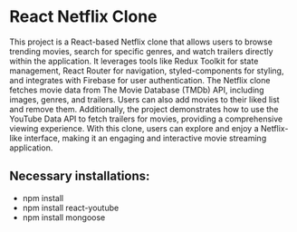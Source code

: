 # React Netflix Clone
This project is a React-based Netflix clone that allows users to browse trending movies, search for specific genres, and watch trailers directly within the application. It leverages tools like Redux Toolkit for state management, React Router for navigation, styled-components for styling, and integrates with Firebase for user authentication. The Netflix clone fetches movie data from The Movie Database (TMDb) API, including images, genres, and trailers. Users can also add movies to their liked list and remove them. Additionally, the project demonstrates how to use the YouTube Data API to fetch trailers for movies, providing a comprehensive viewing experience. With this clone, users can explore and enjoy a Netflix-like interface, making it an engaging and interactive movie streaming application.

## Necessary installations:
* npm install
* npm install react-youtube
* npm install mongoose
